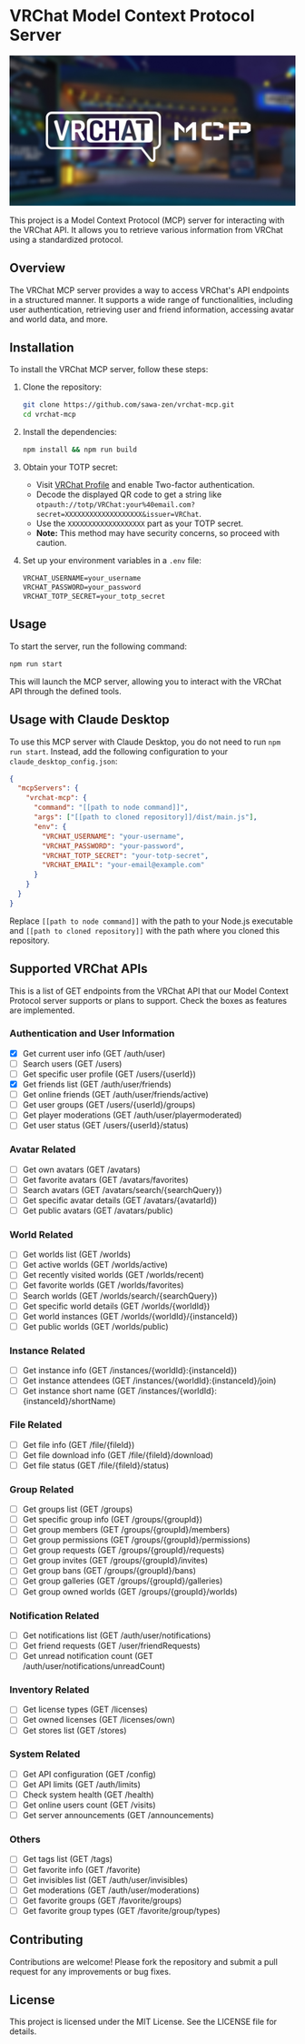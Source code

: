 # VRChat Model Context Protocol Server

![eyecatch](./eyecatch.jpg)

This project is a Model Context Protocol (MCP) server for interacting with the VRChat API. It allows you to retrieve various information from VRChat using a standardized protocol.

## Overview

The VRChat MCP server provides a way to access VRChat's API endpoints in a structured manner. It supports a wide range of functionalities, including user authentication, retrieving user and friend information, accessing avatar and world data, and more.

## Installation

To install the VRChat MCP server, follow these steps:

1. Clone the repository:
   ```bash
   git clone https://github.com/sawa-zen/vrchat-mcp.git
   cd vrchat-mcp
   ```

2. Install the dependencies:
   ```bash
   npm install && npm run build
   ```

3. Obtain your TOTP secret:
   - Visit [VRChat Profile](https://vrchat.com/home/profile) and enable Two-factor authentication.
   - Decode the displayed QR code to get a string like `otpauth://totp/VRChat:your%40email.com?secret=XXXXXXXXXXXXXXXXXXX&issuer=VRChat`.
   - Use the `XXXXXXXXXXXXXXXXXXX` part as your TOTP secret.
   - **Note:** This method may have security concerns, so proceed with caution.

4. Set up your environment variables in a `.env` file:
   ```
   VRCHAT_USERNAME=your_username
   VRCHAT_PASSWORD=your_password
   VRCHAT_TOTP_SECRET=your_totp_secret
   ```

## Usage

To start the server, run the following command:

```bash
npm run start
```

This will launch the MCP server, allowing you to interact with the VRChat API through the defined tools.

## Usage with Claude Desktop

To use this MCP server with Claude Desktop, you do not need to run `npm run start`. Instead, add the following configuration to your `claude_desktop_config.json`:

```json
{
  "mcpServers": {
    "vrchat-mcp": {
      "command": "[[path to node command]]",
      "args": ["[[path to cloned repository]]/dist/main.js"],
      "env": {
        "VRCHAT_USERNAME": "your-username",
        "VRCHAT_PASSWORD": "your-password",
        "VRCHAT_TOTP_SECRET": "your-totp-secret",
        "VRCHAT_EMAIL": "your-email@example.com"
      }
    }
  }
}
```

Replace `[[path to node command]]` with the path to your Node.js executable and `[[path to cloned repository]]` with the path where you cloned this repository.

## Supported VRChat APIs

This is a list of GET endpoints from the VRChat API that our Model Context Protocol server supports or plans to support. Check the boxes as features are implemented.

### Authentication and User Information
- [x] Get current user info (GET /auth/user)
- [ ] Search users (GET /users)
- [ ] Get specific user profile (GET /users/{userId})
- [x] Get friends list (GET /auth/user/friends)
- [ ] Get online friends (GET /auth/user/friends/active)
- [ ] Get user groups (GET /users/{userId}/groups)
- [ ] Get player moderations (GET /auth/user/playermoderated)
- [ ] Get user status (GET /users/{userId}/status)

### Avatar Related
- [ ] Get own avatars (GET /avatars)
- [ ] Get favorite avatars (GET /avatars/favorites)
- [ ] Search avatars (GET /avatars/search/{searchQuery})
- [ ] Get specific avatar details (GET /avatars/{avatarId})
- [ ] Get public avatars (GET /avatars/public)

### World Related
- [ ] Get worlds list (GET /worlds)
- [ ] Get active worlds (GET /worlds/active)
- [ ] Get recently visited worlds (GET /worlds/recent)
- [ ] Get favorite worlds (GET /worlds/favorites)
- [ ] Search worlds (GET /worlds/search/{searchQuery})
- [ ] Get specific world details (GET /worlds/{worldId})
- [ ] Get world instances (GET /worlds/{worldId}/{instanceId})
- [ ] Get public worlds (GET /worlds/public)

### Instance Related
- [ ] Get instance info (GET /instances/{worldId}:{instanceId})
- [ ] Get instance attendees (GET /instances/{worldId}:{instanceId}/join)
- [ ] Get instance short name (GET /instances/{worldId}:{instanceId}/shortName)

### File Related
- [ ] Get file info (GET /file/{fileId})
- [ ] Get file download info (GET /file/{fileId}/download)
- [ ] Get file status (GET /file/{fileId}/status)

### Group Related
- [ ] Get groups list (GET /groups)
- [ ] Get specific group info (GET /groups/{groupId})
- [ ] Get group members (GET /groups/{groupId}/members)
- [ ] Get group permissions (GET /groups/{groupId}/permissions)
- [ ] Get group requests (GET /groups/{groupId}/requests)
- [ ] Get group invites (GET /groups/{groupId}/invites)
- [ ] Get group bans (GET /groups/{groupId}/bans)
- [ ] Get group galleries (GET /groups/{groupId}/galleries)
- [ ] Get group owned worlds (GET /groups/{groupId}/worlds)

### Notification Related
- [ ] Get notifications list (GET /auth/user/notifications)
- [ ] Get friend requests (GET /user/friendRequests)
- [ ] Get unread notification count (GET /auth/user/notifications/unreadCount)

### Inventory Related
- [ ] Get license types (GET /licenses)
- [ ] Get owned licenses (GET /licenses/own)
- [ ] Get stores list (GET /stores)

### System Related
- [ ] Get API configuration (GET /config)
- [ ] Get API limits (GET /auth/limits)
- [ ] Check system health (GET /health)
- [ ] Get online users count (GET /visits)
- [ ] Get server announcements (GET /announcements)

### Others
- [ ] Get tags list (GET /tags)
- [ ] Get favorite info (GET /favorite)
- [ ] Get invisibles list (GET /auth/user/invisibles)
- [ ] Get moderations (GET /auth/user/moderations)
- [ ] Get favorite groups (GET /favorite/groups)
- [ ] Get favorite group types (GET /favorite/group/types)

## Contributing

Contributions are welcome! Please fork the repository and submit a pull request for any improvements or bug fixes.

## License

This project is licensed under the MIT License. See the LICENSE file for details.
